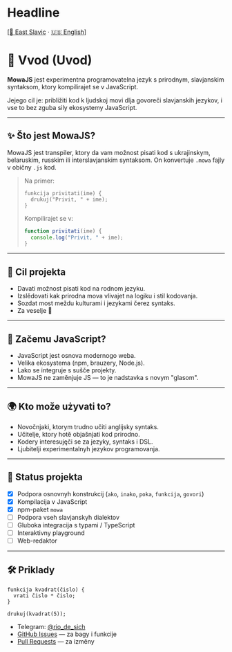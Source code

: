 # Headline

[[🌲 East Slavic](east/00_intro.md) · [🇺🇸 English](en/00_intro.md)]

# 🔰 Vvod (Uvod)

**MowaJS** jest experimentna programovatelna jezyk s prirodnym, slavjanskim syntaksom, ktory kompilirajet se v JavaScript.

Jejego cil je: približiti kod k ljudskoj movi dlja govoreči slavjanskih jezykov, i vse to bez zguba sily ekosystemy JavaScript.

---

## ✨ Što jest MowaJS?

MowaJS jest transpiler, ktory da vam možnost pisati kod s ukrajinskym, belaruskim, russkim ili interslavjanskim syntaksom. On konvertuje `.mowa` fajly v običny `.js` kod.

> Na primer:
> ```mowa
> funkcija privitati(ime) {
>   drukuj("Privit, " + ime);
> }
> ```
>
> Kompilirajet se v:
> ```js
> function privitati(ime) {
>   console.log("Privit, " + ime);
> }
> ```

---

## 🎯 Cil projekta

- Davati možnost pisati kod na rodnom jezyku.
- Izslědovati kak prirodna mova vlivajet na logiku i stil kodovanja.
- Sozdat most meždu kulturami i jezykami čerez syntaks.
- Za veselje 🍄

---

## 🧭 Začemu JavaScript?

- JavaScript jest osnova modernogo weba.
- Velika ekosystema (npm, brauzery, Node.js).
- Lako se integruje s sušče projekty.
- MowaJS ne zaměnjuje JS — to je nadstavka s novym "glasom".

---

## 🌍 Kto može użyvati to?

- Novočnjaki, ktorym trudno učiti anglijsky syntaks.
- Učitelje, ktory hotě objašnjati kod prirodno.
- Kodery interesujęči se za jezyky, syntaks i DSL.
- Ljubitelji experimentalnyh jezykov programovanja.

---

## 🚀 Status projekta

- [x] Podpora osnovnyh konstrukcij (`ako`, `inako`, `poka`, `funkcija`, `govori`)
- [x] Kompilacija v JavaScript
- [x] npm-paket `mowa`
- [ ] Podpora vseh slavjanskyh dialektov
- [ ] Gluboka integracija s typami / TypeScript
- [ ] Interaktivny playground
- [ ] Web-redaktor

---

## 🛠️ Priklady

```mowa
funkcija kvadrat(čislo) {
  vrati čislo * čislo;
}

drukuj(kvadrat(5));
```

- Telegram: [@rio_de_sich](https://t.me/rio_de_sich)
- [GitHub Issues](https://github.com/dmitrisi4/mowascript/issues) — za bagy i funkcije
- [Pull Requests](https://github.com/dmitrisi4/mowascript/pulls) — za izměny